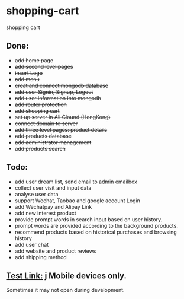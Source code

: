 # shopping-cart
shopping cart

## Done:
+ ~~add home page~~
+ ~~add second level pages~~
+ ~~insert Logo~~
+ ~~add menu~~
+ ~~creat and connect mongodb database~~
+ ~~add user Signin, Signup, Logout~~
+ ~~add user information into mongodb~~
+ ~~add router protection~~
+ ~~add shopping cart~~
+ ~~set up server in Ali Clound (HongKong)~~
+ ~~connect domain to server~~
+ ~~add three level pages: product details~~
+ ~~add products database~~
+ ~~add administrator management~~
+ ~~add products search~~


## Todo:
+ add user dream list, send email to admin emailbox
+ collect user visit and input data
+ analyse user data
+ support Wechat, Taobao and google account Login
+ add Wechatpay and Alipay Link
+ add new interest product
+ provide prompt words in search input based on user history.
+ prompt words are provided according to the background products.
+ recommend products based on historical purchases and browsing history
+ add user chat
+ add website and product reviews
+ add shipping method 


## [Test Link:](http://www.germanfamily.eu) j Mobile devices only.

Sometimes it may not open during development.


